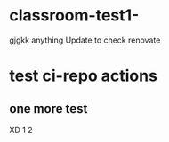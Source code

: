 # classroom-test1-
gjgkk
anything
Update to check renovate

# test ci-repo actions
## one more test
XD
1
2
